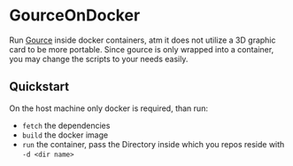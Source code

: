 # GourceOnDocker
Run [Gource](https://gource.io/) inside docker containers, atm it does not utilize a 3D graphic card to be more portable. Since gource is only wrapped into a container, you may change the scripts to your needs easily.

## Quickstart

On the host machine only docker is required, than run:

* `fetch` the dependencies
* `build` the docker image
* `run` the container, pass the Directory inside which you repos reside with `-d <dir name>`
